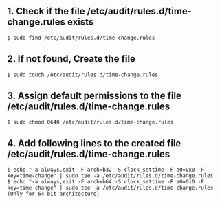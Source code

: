 ## 1. Check if the file /etc/audit/rules.d/time-change.rules exists
    $ sudo find /etc/audit/rules.d/time-change.rules
    
## 2. If not found, Create the file
    $ sudo touch /etc/audit/rules.d/time-change.rules

## 3. Assign default permissions to the file /etc/audit/rules.d/time-change.rules
    $ sudo chmod 0640 /etc/audit/rules.d/time-change.rules

## 4. Add following lines to the created file /etc/audit/rules.d/time-change.rules
    $ echo "-a always,exit -F arch=b32 -S clock_settime -F a0=0x0 -F key=time-change" | sudo tee -a /etc/audit/rules.d/time-change.rules
    $ echo "-a always,exit -F arch=b64 -S clock_settime -F a0=0x0 -F key=time-change" | sudo tee -a /etc/audit/rules.d/time-change.rules (Only for 64-bit architecture)

    

